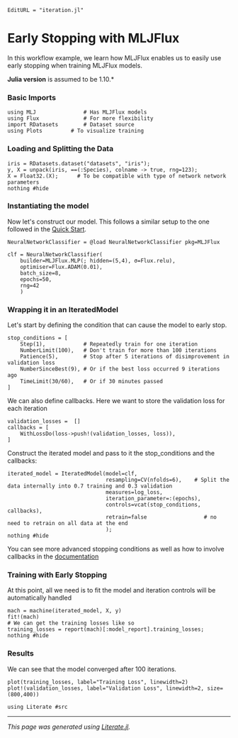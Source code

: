```@meta
EditURL = "iteration.jl"
```

# Early Stopping with MLJFlux

In this workflow example, we learn how MLJFlux enables us to easily use early stopping when training MLJFlux models.

**Julia version** is assumed to be 1.10.*

### Basic Imports

````@example iteration
using MLJ               # Has MLJFlux models
using Flux              # For more flexibility
import RDatasets        # Dataset source
using Plots         # To visualize training
````

### Loading and Splitting the Data

````@example iteration
iris = RDatasets.dataset("datasets", "iris");
y, X = unpack(iris, ==(:Species), colname -> true, rng=123);
X = Float32.(X);      # To be compatible with type of network network parameters
nothing #hide
````

### Instantiating the model
Now let's construct our model. This follows a similar setup to the one followed in the [Quick Start](../../index.md).

````@example iteration
NeuralNetworkClassifier = @load NeuralNetworkClassifier pkg=MLJFlux

clf = NeuralNetworkClassifier(
    builder=MLJFlux.MLP(; hidden=(5,4), σ=Flux.relu),
    optimiser=Flux.ADAM(0.01),
    batch_size=8,
    epochs=50,
    rng=42
    )
````

### Wrapping it in an IteratedModel

Let's start by defining the condition that can cause the model to early stop.

````@example iteration
stop_conditions = [
    Step(1),            # Repeatedly train for one iteration
    NumberLimit(100),   # Don't train for more than 100 iterations
    Patience(5),        # Stop after 5 iterations of disimprovement in validation loss
    NumberSinceBest(9), # Or if the best loss occurred 9 iterations ago
    TimeLimit(30/60),   # Or if 30 minutes passed
]
````

We can also define callbacks. Here we want to store the validation loss for each iteration

````@example iteration
validation_losses =  []
callbacks = [
    WithLossDo(loss->push!(validation_losses, loss)),
]
````

Construct the iterated model and pass to it the stop_conditions and the callbacks:

````@example iteration
iterated_model = IteratedModel(model=clf,
                               resampling=CV(nfolds=6),    # Split the data internally into 0.7 training and 0.3 validation
                               measures=log_loss,
                               iteration_parameter=:(epochs),
                               controls=vcat(stop_conditions, callbacks),
                               retrain=false                  # no need to retrain on all data at the end
                               );
nothing #hide
````

You can see more advanced stopping conditions as well as how to involve callbacks in the [documentation](https://juliaai.github.io/MLJ.jl/stable/controlling_iterative_models/#Controlling-Iterative-Models)

### Training with Early Stopping
At this point, all we need is to fit the model and iteration controls will be automatically handled

````@example iteration
mach = machine(iterated_model, X, y)
fit!(mach)
# We can get the training losses like so
training_losses = report(mach)[:model_report].training_losses;
nothing #hide
````

### Results
We can see that the model converged after 100 iterations.

````@example iteration
plot(training_losses, label="Training Loss", linewidth=2)
plot!(validation_losses, label="Validation Loss", linewidth=2, size=(800,400))
````

````@example iteration
using Literate #src
````

---

*This page was generated using [Literate.jl](https://github.com/fredrikekre/Literate.jl).*

